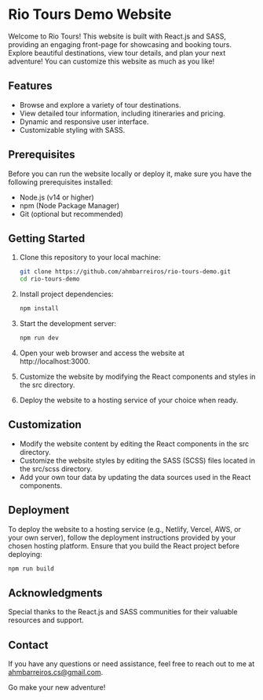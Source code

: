 # Rio Tours Demo Website

Welcome to Rio Tours! This website is built with React.js and SASS, providing an engaging front-page for showcasing and booking tours. Explore beautiful destinations, view tour details, and plan your next adventure!
You can customize this website as much as you like!

## Features

- Browse and explore a variety of tour destinations.
- View detailed tour information, including itineraries and pricing.
- Dynamic and responsive user interface.
- Customizable styling with SASS.

## Prerequisites

Before you can run the website locally or deploy it, make sure you have the following prerequisites installed:

- Node.js (v14 or higher)
- npm (Node Package Manager)
- Git (optional but recommended)

## Getting Started

1. Clone this repository to your local machine:

   ```bash
   git clone https://github.com/ahmbarreiros/rio-tours-demo.git
   cd rio-tours-demo
   ```

2. Install project dependencies:
   ```bash
   npm install
   ```

3. Start the development server:
   ```bash
   npm run dev
   ```
   
4. Open your web browser and access the website at http://localhost:3000.

5. Customize the website by modifying the React components and styles in the src directory.

6. Deploy the website to a hosting service of your choice when ready.

## Customization
  - Modify the website content by editing the React components in the src directory.
  - Customize the website styles by editing the SASS (SCSS) files located in the src/scss directory.
  - Add your own tour data by updating the data sources used in the React components.

## Deployment

To deploy the website to a hosting service (e.g., Netlify, Vercel, AWS, or your own server), follow the deployment instructions provided by your chosen hosting platform. Ensure that you build the React project before deploying:

  ```bash
  npm run build
  ```

## Acknowledgments
Special thanks to the React.js and SASS communities for their valuable resources and support.

## Contact
If you have any questions or need assistance, feel free to reach out to me at ahmbarreiros.cs@gmail.com.

Go make your new adventure!
